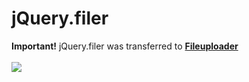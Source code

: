 # jQuery.filer

<b>Important!</b> jQuery.filer was transferred to <a href="https://innostudio.de/fileuploader/"><b>Fileuploader</b></a><br><br>
<a href="https://innostudio.de/fileuploader/"><img src="http://innostudio.de/fileuploader/preview2.jpg"></a>
